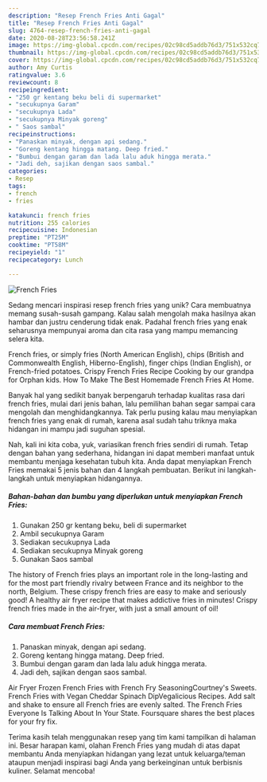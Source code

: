 ```yaml
---
description: "Resep French Fries Anti Gagal"
title: "Resep French Fries Anti Gagal"
slug: 4764-resep-french-fries-anti-gagal
date: 2020-08-28T23:56:58.241Z
image: https://img-global.cpcdn.com/recipes/02c98cd5addb76d3/751x532cq70/french-fries-foto-resep-utama.jpg
thumbnail: https://img-global.cpcdn.com/recipes/02c98cd5addb76d3/751x532cq70/french-fries-foto-resep-utama.jpg
cover: https://img-global.cpcdn.com/recipes/02c98cd5addb76d3/751x532cq70/french-fries-foto-resep-utama.jpg
author: Amy Curtis
ratingvalue: 3.6
reviewcount: 8
recipeingredient:
- "250 gr kentang beku beli di supermarket"
- "secukupnya Garam"
- "secukupnya Lada"
- "secukupnya Minyak goreng"
- " Saos sambal"
recipeinstructions:
- "Panaskan minyak, dengan api sedang."
- "Goreng kentang hingga matang. Deep fried."
- "Bumbui dengan garam dan lada lalu aduk hingga merata."
- "Jadi deh, sajikan dengan saos sambal."
categories:
- Resep
tags:
- french
- fries

katakunci: french fries 
nutrition: 255 calories
recipecuisine: Indonesian
preptime: "PT25M"
cooktime: "PT58M"
recipeyield: "1"
recipecategory: Lunch

---
```



![French Fries](https://img-global.cpcdn.com/recipes/02c98cd5addb76d3/751x532cq70/french-fries-foto-resep-utama.jpg)

Sedang mencari inspirasi resep french fries yang unik? Cara membuatnya memang susah-susah gampang. Kalau salah mengolah maka hasilnya akan hambar dan justru cenderung tidak enak. Padahal french fries yang enak seharusnya mempunyai aroma dan cita rasa yang mampu memancing selera kita.

French fries, or simply fries (North American English), chips (British and Commonwealth English, Hiberno-English), finger chips (Indian English), or French-fried potatoes. Crispy French Fries Recipe Cooking by our grandpa for Orphan kids. How To Make The Best Homemade French Fries At Home.

Banyak hal yang sedikit banyak berpengaruh terhadap kualitas rasa dari french fries, mulai dari jenis bahan, lalu pemilihan bahan segar sampai cara mengolah dan menghidangkannya. Tak perlu pusing kalau mau menyiapkan french fries yang enak di rumah, karena asal sudah tahu triknya maka hidangan ini mampu jadi suguhan spesial.


Nah, kali ini kita coba, yuk, variasikan french fries sendiri di rumah. Tetap dengan bahan yang sederhana, hidangan ini dapat memberi manfaat untuk membantu menjaga kesehatan tubuh kita. Anda dapat menyiapkan French Fries memakai 5 jenis bahan dan 4 langkah pembuatan. Berikut ini langkah-langkah untuk menyiapkan hidangannya.

<!--inarticleads1-->

##### Bahan-bahan dan bumbu yang diperlukan untuk menyiapkan French Fries:

1. Gunakan 250 gr kentang beku, beli di supermarket
1. Ambil secukupnya Garam
1. Sediakan secukupnya Lada
1. Sediakan secukupnya Minyak goreng
1. Gunakan  Saos sambal


The history of French fries plays an important role in the long-lasting and for the most part friendly rivalry between France and its neighbor to the north, Belgium. These crispy french fries are easy to make and seriously good! A healthy air fryer recipe that makes addictive fries in minutes! Crispy french fries made in the air-fryer, with just a small amount of oil! 

<!--inarticleads2-->

##### Cara membuat French Fries:

1. Panaskan minyak, dengan api sedang.
1. Goreng kentang hingga matang. Deep fried.
1. Bumbui dengan garam dan lada lalu aduk hingga merata.
1. Jadi deh, sajikan dengan saos sambal.


Air Fryer Frozen French Fries with French Fry SeasoningCourtney&#39;s Sweets. French Fries with Vegan Cheddar Spinach DipVegalicious Recipes. Add salt and shake to ensure all French fries are evenly salted. The French Fries Everyone Is Talking About In Your State. Foursquare shares the best places for your fry fix. 

Terima kasih telah menggunakan resep yang tim kami tampilkan di halaman ini. Besar harapan kami, olahan French Fries yang mudah di atas dapat membantu Anda menyiapkan hidangan yang lezat untuk keluarga/teman ataupun menjadi inspirasi bagi Anda yang berkeinginan untuk berbisnis kuliner. Selamat mencoba!
